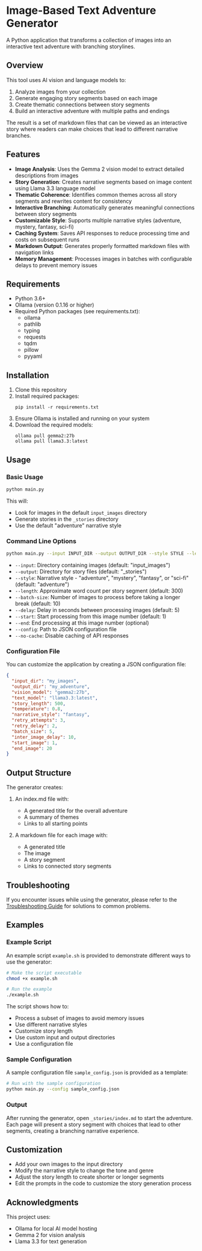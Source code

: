 # Image-Based Text Adventure Generator

A Python application that transforms a collection of images into an interactive text adventure with branching storylines.

## Overview

This tool uses AI vision and language models to:
1. Analyze images from your collection
2. Generate engaging story segments based on each image
3. Create thematic connections between story segments
4. Build an interactive adventure with multiple paths and endings

The result is a set of markdown files that can be viewed as an interactive story where readers can make choices that lead to different narrative branches.

## Features

- **Image Analysis**: Uses the Gemma 2 vision model to extract detailed descriptions from images
- **Story Generation**: Creates narrative segments based on image content using Llama 3.3 language model
- **Thematic Coherence**: Identifies common themes across all story segments and rewrites content for consistency
- **Interactive Branching**: Automatically generates meaningful connections between story segments
- **Customizable Style**: Supports multiple narrative styles (adventure, mystery, fantasy, sci-fi)
- **Caching System**: Saves API responses to reduce processing time and costs on subsequent runs
- **Markdown Output**: Generates properly formatted markdown files with navigation links
- **Memory Management**: Processes images in batches with configurable delays to prevent memory issues

## Requirements

- Python 3.6+
- Ollama (version 0.1.16 or higher)
- Required Python packages (see requirements.txt):
  - ollama
  - pathlib
  - typing
  - requests
  - tqdm
  - pillow
  - pyyaml

## Installation

1. Clone this repository
2. Install required packages:
   ```
   pip install -r requirements.txt
   ```
3. Ensure Ollama is installed and running on your system
4. Download the required models:
   ```
   ollama pull gemma2:27b
   ollama pull llama3.3:latest
   ```

## Usage

### Basic Usage

```bash
python main.py
```

This will:
- Look for images in the default `input_images` directory
- Generate stories in the `_stories` directory
- Use the default "adventure" narrative style

### Command Line Options

```bash
python main.py --input INPUT_DIR --output OUTPUT_DIR --style STYLE --length WORD_COUNT --batch-size BATCH_SIZE --delay DELAY --start START_NUM --end END_NUM --config CONFIG_FILE --no-cache
```

- `--input`: Directory containing images (default: "input_images")
- `--output`: Directory for story files (default: "_stories")
- `--style`: Narrative style - "adventure", "mystery", "fantasy", or "sci-fi" (default: "adventure")
- `--length`: Approximate word count per story segment (default: 300)
- `--batch-size`: Number of images to process before taking a longer break (default: 10)
- `--delay`: Delay in seconds between processing images (default: 5)
- `--start`: Start processing from this image number (default: 1)
- `--end`: End processing at this image number (optional)
- `--config`: Path to JSON configuration file
- `--no-cache`: Disable caching of API responses

### Configuration File

You can customize the application by creating a JSON configuration file:

```json
{
  "input_dir": "my_images",
  "output_dir": "my_adventure",
  "vision_model": "gemma2:27b",
  "text_model": "llama3.3:latest",
  "story_length": 500,
  "temperature": 0.8,
  "narrative_style": "fantasy",
  "retry_attempts": 3,
  "retry_delay": 2,
  "batch_size": 5,
  "inter_image_delay": 10,
  "start_image": 1,
  "end_image": 20
}
```

## Output Structure

The generator creates:

1. An index.md file with:
   - A generated title for the overall adventure
   - A summary of themes
   - Links to all starting points

2. A markdown file for each image with:
   - A generated title
   - The image
   - A story segment
   - Links to connected story segments

## Troubleshooting

If you encounter issues while using the generator, please refer to the [Troubleshooting Guide](TROUBLESHOOTING.md) for solutions to common problems.

## Examples

### Example Script

An example script `example.sh` is provided to demonstrate different ways to use the generator:

```bash
# Make the script executable
chmod +x example.sh

# Run the example
./example.sh
```

The script shows how to:
- Process a subset of images to avoid memory issues
- Use different narrative styles
- Customize story length
- Use custom input and output directories
- Use a configuration file

### Sample Configuration

A sample configuration file `sample_config.json` is provided as a template:

```bash
# Run with the sample configuration
python main.py --config sample_config.json
```

### Output

After running the generator, open `_stories/index.md` to start the adventure. Each page will present a story segment with choices that lead to other segments, creating a branching narrative experience.

## Customization

- Add your own images to the input directory
- Modify the narrative style to change the tone and genre
- Adjust the story length to create shorter or longer segments
- Edit the prompts in the code to customize the story generation process


## Acknowledgments

This project uses:
- Ollama for local AI model hosting
- Gemma 2 for vision analysis
- Llama 3.3 for text generation
